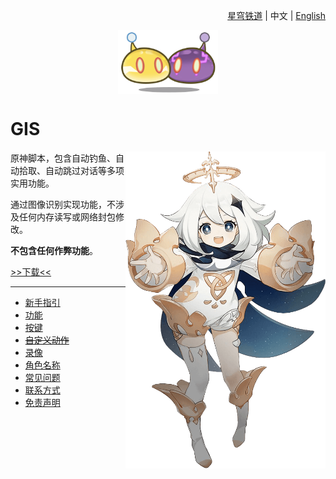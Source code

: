 <p align = 'right'>
  <a href = 'https://github.com/phonowell/march-7th'>星穹铁道</a>
  |
  中文
  |
  <a href = './doc/en/readme.md'>English</a>
</p>

<div align = 'center'>
  <img
    align = 'center'
    src = './static/slimes.png'
    width = '160'
  />
</div>

# GIS

<img
  align = 'right'
  src = './static/paimon.png'
  width = '320'
/>

原神脚本，包含自动钓鱼、自动拾取、自动跳过对话等多项实用功能。

通过图像识别实现功能，不涉及任何内存读写或网络封包修改。

**不包含任何作弊功能**。

<a align = 'center' href = 'https://github.com/phonowell/genshin-impact-script/releases'>>>下载<<</a>

---

- [新手指引](./doc/guide.md)
- [功能](./doc/feature.md)
- [按键](./doc/keymap.md)
- ~~[自定义动作](./doc/tactic.md)~~
- [录像](./doc/recording.md)
- [角色名称](./data/dictionary/character.yaml)
- [常见问题](./doc/faq.md)
- [联系方式](./doc/contact.md)
- [免责声明](./doc/disclaimer.md)
